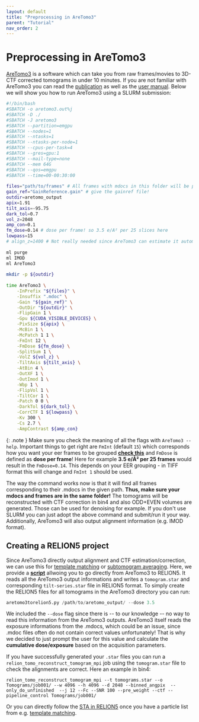 ```yaml
---
layout: default
title: "Preprocessing in AreTomo3"
parent: "Tutorial"
nav_order: 2
---
```


# Preprocessing in AreTomo3

[AreTomo3](https://github.com/czimaginginstitute/AreTomo3) is a software which can take you from raw frames/movies to 3D-CTF corrected tomograms in under 10 minutes. If you are not familiar with AreTomo3 you can read the [publication](https://www.biorxiv.org/content/10.1101/2025.03.11.642690v1) as well as the [user manual](https://github.com/czimaginginstitute/AreTomo3/tree/main/docs). Below we will show you how to run AreTomo3 using a SLURM submission:

```bash
#!/bin/bash
#SBATCH -o aretomo3.out%j
#SBATCH -D ./
#SBATCH -J aretomo3
#SBATCH --partition=emgpu
#SBATCH --nodes=1
#SBATCH --ntasks=1
#SBATCH --ntasks-per-node=1
#SBATCH --cpus-per-task=4
#SBATCH --gres=gpu:1
#SBATCH --mail-type=none
#SBATCH --mem 64G
#SBATCH --qos=emgpu
#SBATCH --time=00-00:30:00
 
files="path/to/frames" # All frames with mdocs in this folder will be processed. Can also specify only one Position_X tilt series.
gain_ref="GainReference.gain" # give the gainref file!
outdir=aretomo_output
apix=1.91
tilt_axis=-95.75
dark_tol=0.7
vol_z=2048
amp_con=0.1
fm_dose=0.14 # dose per frame! so 3.5 e/A² per 25 slices here
lowpass=15
# align_z=1400 # Not really needed since AreTomo3 can estimate it automatically
 
ml purge
ml IMOD
ml AreTomo3
 
mkdir -p ${outdir}
 
time AreTomo3 \
    -InPrefix "${files}" \
    -Insuffix ".mdoc" \
    -Gain "${gain_ref}" \
    -OutDir "${outdir}" \
    -FlipGain 1 \
    -Gpu ${CUDA_VISIBLE_DEVICES} \
    -PixSize ${apix} \
    -McBin 1 \
    -McPatch 1 1 \
    -FmInt 12 \
    -FmDose ${fm_dose} \
    -SplitSum 1 \
    -VolZ ${vol_z} \
    -TiltAxis ${tilt_axis} \
    -AtBin 4 \
    -OutXF 1 \
    -OutImod 1 \
    -Wbp 1 \
    -FlipVol 1 \
    -TiltCor 1 \
    -Patch 0 0 \
    -DarkTol ${dark_tol} \
    -CorrCTF 1 ${lowpass} \
    -Kv 300 \
    -Cs 2.7 \
    -AmpContrast ${amp_con}
```

{: .note }
Make sure you check the meaning of all the flags with `AreTomo3 --help`. Important things to get right are `FmInt` (default `15`) which corresponds how you want your eer frames to be grouped **[check this](/03-tutorial/01-scipion-preprocessing/#motion-correction/)** and `FmDose` is defined as **dose per frame**! Here for example **3.5 e/Å² per 25 frames** would result in the `FmDose=0.14`. This depends on your EER grouping - in TIFF format this will change and `FmInt 1` should be used.

The way the command works now is that it will find all frames corresponding to their .mdocs in the given path. **Thus, make sure your mdocs and frames are in the same folder!** The tomograms will be reconstructed with CTF correction in bin4 and also ODD+EVEN volumes are generated. Those can be used for denoising for example. If you don't use SLURM you can just adopt the above command and submit/run it your way. Additionally, AreTomo3 will also output alignment information (e.g. IMOD format).

## Creating a RELION5 project

Since AreTomo3 directly output alignment and CTF estimation/correction, we can use this for [template matching](/03-tutorial/04-template-matching/#at3tm) or [subtomogram averaging](/03-tutorial/05-sta-in-relion5/). Here, we provide a **[script](https://github.com/Phaips/aretomo3torelion5)** allwoing you to go directly from AreTomo3 to RELION5. It reads all the AreTomo3 output informations and writes a `tomogram.star` and corresponding `tilt-series.star` file in RELION5 format. To simply create the RELION5 files for all tomograms in the AreTomo3 directory you can run:

```python
aretomo3torelion5.py /path/to/aretomo_output/ --dose 3.5
```
We included the `--dose` flag since there is -- to our knowledge -- no way to read this information from the AreTomo3 outputs. AreTomo3 itself reads the exposure informations from the .mdocs, which could be an issue, since .mdoc files often do not contain correct values unfortunately! That is why we decided to just prompt the user for this value and calculate the **cumulative dose/exposure** based on the acquisition parameters.

If you have successfully generated your `.star` files you can run a `relion_tomo_reconstruct_tomogram_mpi` job using the `tomogram.star` file to check the alignments are correct. Here an example in bin4:

```
relion_tomo_reconstruct_tomogram_mpi --t tomograms.star --o Tomograms/job001/ --w 4096 --h 4096 --d 2048 --binned_angpix  --only_do_unfinished  --j 12 --Fc --SNR 100 --pre_weight --ctf --pipeline_control Tomograms/job001/
```

Or you can directly follow the [STA in RELION5](/03-tutorial/05-sta-in-relion5/) once you have a particle list from e.g. [template matching](/03-tutorial/04-template-matching/).






